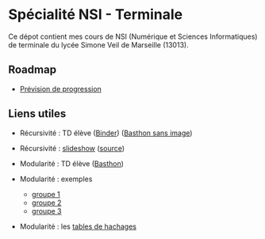 # Spécialité NSI - Terminale

Ce dépot contient mes cours de NSI (Numérique et Sciences Informatiques) de terminale du lycée Simone Veil de Marseille (13013).

## Roadmap

* [Prévision de progression](./roadmap/progression.md)

## Liens utiles

* Récursivité : TD élève ([Binder](https://pa.dilla.fr/U)) ([Basthon sans image](http://pa.dilla.fr/Y))
* Récursivité : [slideshow](https://pa.dilla.fr/Z) ([source](https://padilla-nsi.github.io/tnsi/cours/langage/1-récursivité/1-1---Récursivité.slides.html))

* Modularité : TD élève ([Basthon](https://pa.dilla.fr/10))
* Modularité : exemples 
  * [groupe 1](https://pa.dilla.fr/11)
  * [groupe 2](https://pa.dilla.fr/12)
  * [groupe 3](https://pa.dilla.fr/13)
* Modularité : les [tables de hachages](https://pa.dilla.fr/14)